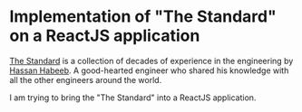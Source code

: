 # Implementation of "The Standard" on a ReactJS application

[The Standard](https://github.com/hassanhabib/The-Standard) is a collection of decades of experience in the engineering by [Hassan Habeeb](https://github.com/hassanhabib). A good-hearted engineer who shared his knowledge with all the other engineers around the world.

I am trying to bring the "The Standard" into a ReactJS application.
